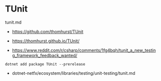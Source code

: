 # TUnit

tunit.md

*   https://github.com/thomhurst/TUnit

*   https://thomhurst.github.io/TUnit/

*   https://www.reddit.com/r/csharp/comments/1fg4bqh/tunit_a_new_testing_framework_feedback_wanted/


```
dotnet add package TUnit --prerelease
```

*   dotnet-netfx/ecosystem/libraries/testing/unit-testing/tunit.md

